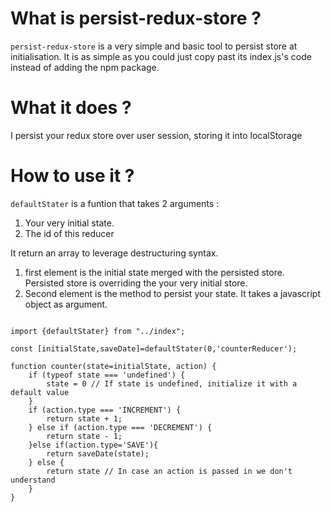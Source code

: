 # What is persist-redux-store ?

``persist-redux-store`` is a very simple and basic tool to persist store at initialisation. It is as simple as you could just copy past its index.js's code instead of adding the npm package.

# What it does ?
I persist your redux store over user session, storing it into localStorage

# How to use it ?

``defaultStater`` is a funtion that takes 2 arguments :
1. Your very initial state.
2. The id of this reducer

It return an array to leverage destructuring syntax.
1. first element is the initial state merged with the persisted store. Persisted store is overriding the your very initial store.
2. Second element is the method to persist your state. It takes a javascript object as argument.
```

import {defaultStater} from "../index";

const [initialState,saveDate]=defaultStater(0,'counterReducer');

function counter(state=initialState, action) {
    if (typeof state === 'undefined') {
        state = 0 // If state is undefined, initialize it with a default value
    }
    if (action.type === 'INCREMENT') {
        return state + 1;
    } else if (action.type === 'DECREMENT') {
        return state - 1;
    }else if(action.type='SAVE'){
        return saveDate(state);
    } else {
        return state // In case an action is passed in we don't understand
    }
}

```
